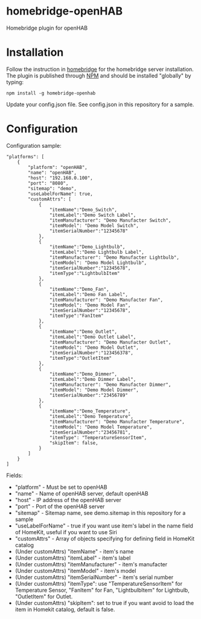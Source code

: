 # homebridge-openHAB
Homebridge plugin for openHAB

# Installation
Follow the instruction in [homebridge](https://www.npmjs.com/package/homebridge) for the homebridge server installation.
The plugin is published through [NPM](https://www.npmjs.com/package/homebridge-openhab) and should be installed "globally" by typing:
```
npm install -g homebridge-openhab
```
Update your config.json file. See config.json in this repository for a sample.

# Configuration

Configuration sample:
```
"platforms": [
    {
        "platform": "openHAB",
        "name": "openHAB",
        "host": "192.168.0.100",
        "port": "8080",
        "sitemap": "demo",
        "useLabelForName": true,
        "customAttrs": [
            {
                "itemName":"Demo_Switch",
                "itemLabel":"Demo Switch Label",
                "itemManufacturer": "Demo Manufacter Switch",
                "itemModel": "Demo Model Switch",
                "itemSerialNumber":"12345678"
            },
            {
                "itemName":"Demo_Lightbulb",
                "itemLabel":"Demo Lightbulb Label",
                "itemManufacturer": "Demo Manufacter Lightbulb",
                "itemModel": "Demo Model Lightbulb",
                "itemSerialNumber":"12345678",
                "itemType":"LightbulbItem"
            },
            {
                "itemName":"Demo_Fan",
                "itemLabel":"Demo Fan Label",
                "itemManufacturer": "Demo Manufacter Fan",
                "itemModel": "Demo Model Fan",
                "itemSerialNumber":"12345678",
                "itemType":"FanItem"
            },
            {
                "itemName":"Demo_Outlet",
                "itemLabel":"Demo Outlet Label",
                "itemManufacturer": "Demo Manufacter Outlet",
                "itemModel": "Demo Model Outlet",
                "itemSerialNumber":"123456378",
                "itemType":"OutletItem"
            },
            {
                "itemName":"Demo_Dimmer",
                "itemLabel":"Demo Dimmer Label",
                "itemManufacturer": "Demo Manufacter Dimmer",
                "itemModel": "Demo Model Dimmer",
                "itemSerialNumber":"23456789"
            },
            {
                "itemName":"Demo_Temperature",
                "itemLabel":"Demo Temperature",
                "itemManufacturer": "Demo Manufacter Temperature",
                "itemModel": "Demo Model Temperature",
                "itemSerialNumber":"23456781",
                "itemType": "TemperatureSensorItem",
                "skipItem": false,
            }
        ]    
    }
]
```
Fields: 
* "platform" - Must be set to openHAB
* "name" - Name of openHAB server, default openHAB
* "host" - IP address of the openHAB server
* "port" - Port of the openHAB server
* "sitemap" - Sitemap name, see demo.sitemap in this repository for a sample
* "useLabelForName" - true if you want use item's label in the name field of HomeKit, useful if you want to use Siri
* "customAttrs" - Array of objects specifying for defining field in HomeKit catalog
* (Under customAttrs) "itemName" - item's name
* (Under customAttrs) "itemLabel" - item's label
* (Under customAttrs) "itemManufacturer" - item's manufacter
* (Under customAttrs) "itemModel" - item's model
* (Under customAttrs) "itemSerialNumber" - item's serial number
* (Under customAttrs) "itemType": use "TemperatureSensorItem" for Temperature Sensor, "FanItem" for Fan, "LightbulbItem" for Lightbulb, "OutletItem" for Outlet.
* (Under customAttrs) "skipItem": set to true if you want avoid to load the item in Homekit catalog, default is false.
